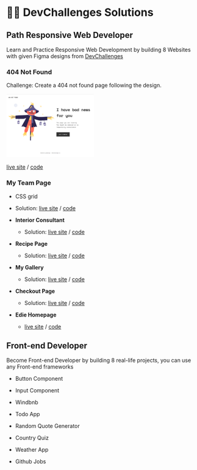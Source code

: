 # 👩‍💻 DevChallenges Solutions

## Path Responsive Web Developer

Learn and Practice Responsive Web Development by building 8 Websites with given Figma designs from [DevChallenges](https://devchallenges.io/paths/responsive-web-developer)


### **404 Not Found**    
Challenge: Create a 404 not found page following the design.    

<img src= "https://github.com/amansgz/css-404-not-found/blob/df29c20b7d830920f7526bf537f0d091de4d8f59/assets/preview.png" title= "" alt= "" width= "230">      

[live site](https://amansgz.github.io/css-404-not-found/) / [code](https://github.com/amansgz/css-404-not-found)     


  

### **My Team Page**
  - CSS grid 
  - Solution: [live site](https://amansgz.github.io/css-my-team-page/) / [code](https://github.com/amansgz/css-my-team-page) 

- **Interior Consultant**  
  - Solution: [live site](https://amansgz.github.io/css-interior-consultant/) / [code](https://github.com/amansgz/css-interior-consultant)

- **Recipe Page**  
  - Solution: [live site](https://amansgz.github.io/css-recipe-page/) / [code](https://github.com/amansgz/css-recipe-page)

- **My Gallery**  
  - Solution: [live site](https://amansgz.github.io/css-my-gallery/) / [code](https://github.com/amansgz/css-my-gallery)

- **Checkout Page**  
  - Solution: [live site](https://amansgz.github.io/css-checkout-page/) / [code](https://github.com/amansgz/css-checkout-page)

- **Edie Homepage**   
  - [live site](https://amansgz.github.io/css-edie-homepage/) / [code](https://github.com/amansgz/css-edie-homepage)

## Front-end Developer    

Become Front-end Developer by building 8 real-life projects, you can use any Front-end frameworks

- Button Component

- Input Component

- Windbnb

- Todo App

- Random Quote Generator

- Country Quiz

- Weather App

- Github Jobs

